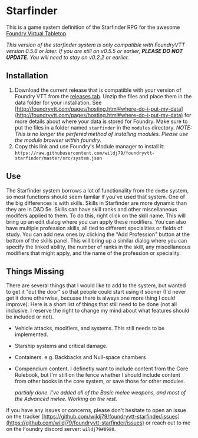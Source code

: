 # Starfinder

This is a game system definition of the Starfinder RPG for the awesome [Foundry Virtual Tabletop](http://foundryvtt.com/).

_This version of the starfinder system is only compatible with FoundryVTT version 0.5.6 or later. If you are still on v0.5.5 or earlier, **PLEASE DO NOT UPDATE**. You will need to stay on v0.2.2 or earlier._

## Installation
1. Download the current release that is compatible with your version of Foundry VTT from the [releases tab](https://github.com/wildj79/foundryvtt-starfinder/releases). Unzip the files and place them in the data folder for your installation. See [http://foundryvtt.com/pages/hosting.html#where-do-i-put-my-data](http://foundryvtt.com/pages/hosting.html#where-do-i-put-my-data) for more details about where your data is stored for Foundry. Make sure to put the files in a folder named `starfinder` in the `modules` directory. _NOTE: This is no longer the perfered method of installing modules. Please use the module browser within foundry._
2. Copy this link and use Foundry's Module manager to install it: `https://raw.githubusercontent.com/wildj79/foundryvtt-starfinder/master/src/system.json`

## Use

The Starfinder system borrows a lot of functionality from the `dnd5e` system, so most functions should seem familar if you've used that system. One of the big differences is with skills. Skills in Starfinder are more dynamic than they are in D&D 5e. Skills can have skill ranks and other miscellaneous modifers applied to them. To do this, right click on the skill name. This will bring up an edit dialog where you can apply these modifiers. You can also have multiple profession skills, all tied to different specialities or fields of study. You can add new ones by clicking the "Add Profession" button at the bottom of the skills panel. This will bring up a similar dialog where you can specify the linked ability, the number of ranks in the skill, any miscellaneous modifiers that might apply, and the name of the profession or speciality. 

## Things Missing

There are several things that I would like to add to the system, but wanted to get it "out the door" so that people could start using it sooner (I'd never get it done otherwise, becuase there is always one more thing I could improve). Here is a short list of things that still need to be done (not all inclusive. I reserve the right to change my mind about what features should be included or not).

* Vehicle attacks, modifiers, and systems. This still needs to be implemented.
* Starship systems and critical damage.
* Containers. e.g. Backbacks and Null-space chambers
* Compendium content. I definetly want to include content from the Core Rulebook, but I'm still on the fence whether I should include content from other books in the core system, or save those for other modules.

   _partialy done. I've added all of the Basic melee weapons, and most of the Advanced melee. Working on the rest._

If you have any issues or concerns, please don't hesitate to open an issue on the tracker [https://github.com/wildj79/foundryvtt-starfinder/issues](https://github.com/wildj79/foundryvtt-starfinder/issues) or reach out to me on the Foundry discord server: `wildj79#0980`.
